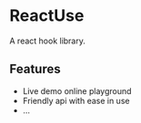 # ReactUse

A react hook library.

## Features

-   Live demo online playground
-   Friendly api with ease in use
-   ...
